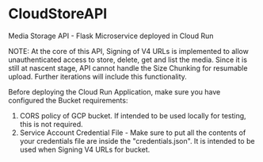 # CloudStoreAPI
Media Storage API - Flask Microservice deployed in Cloud Run

NOTE: At the core of this API, Signing of V4 URLs is implemented to allow unauthenticated access to store, delete, get and list the media. Since it is still at nascent stage, API cannot handle the Size Chunking for resumable upload. Further iterations will include this functionality.

Before deploying the Cloud Run Application, make sure you have configured the Bucket requirements: 
  1. CORS policy of GCP bucket. If intended to be used locally for testing, this is not required.
  2. Service Account Credential File - Make sure to put all the contents of your credentials file are inside the "credentials.json". It is intended to be used when Signing V4 URLs for bucket.
